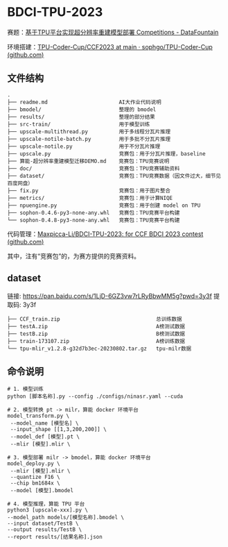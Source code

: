 # BDCI-TPU-2023

赛题：[基于TPU平台实现超分辨率重建模型部署 Competitions - DataFountain](https://www.datafountain.cn/competitions/972/datasets)

环境搭建：[TPU-Coder-Cup/CCF2023 at main · sophgo/TPU-Coder-Cup (github.com)](https://github.com/sophgo/TPU-Coder-Cup/tree/main/CCF2023)

## 文件结构

```shell
.
├── readme.md		                AI大作业代码说明
├── bmodel/                         整理的 bmodel
├── results/                        整理的部分结果
├── src-train/						用于模型训练
├── upscale-multithread.py          用于多线程分瓦片推理
├── upscale-notile-batch.py         用于多批不分瓦片推理
├── upscale-notile.py               用于不分瓦片推理
├── upscale.py                      竞赛包：用于分瓦片推理，baseline
├── 算能-超分辨率重建模型迁移DEMO.md    竞赛包：TPU竞赛说明
├── doc/                            竞赛包：TPU竞赛辅助资料
├── dataset/						竞赛包：TPU竞赛数据（因文件过大，细节见百度网盘）
├── fix.py                          竞赛包：用于图片整合
├── metrics/                        竞赛包：用于计算NIQE
├── npuengine.py                    竞赛包：用于创建 model on TPU
├── sophon-0.4.6-py3-none-any.whl   竞赛包：TPU竞赛平台构建
└── sophon-0.4.8-py3-none-any.whl   竞赛包：TPU竞赛平台构建

```

代码管理：[Maxpicca-Li/BDCI-TPU-2023: for CCF BDCI 2023 contest (github.com)](https://github.com/Maxpicca-Li/BDCI-TPU-2023)

其中，注有“竞赛包”的，为赛方提供的竞赛资料。

## dataset

链接: https://pan.baidu.com/s/1LjD-6GZ3vw7rLRyBbwMM5g?pwd=3y3f 提取码: 3y3f

```shell
├── CCF_train.zip								总训练数据
├── testA.zip									A榜测试数据
├── testB.zip									B榜测试数据
├── train-173107.zip							A榜训练数据
└── tpu-mlir_v1.2.8-g32d7b3ec-20230802.tar.gz	tpu-milr数据
```



## 命令说明

```shell
# 1. 模型训练
python [脚本名称].py --config ./configs/ninasr.yaml --cuda

# 2. 模型转换 pt -> milr，算能 docker 环境平台
model_transform.py \
 --model_name [模型名] \
 --input_shape [[1,3,200,200]] \
 --model_def [模型].pt \
 --mlir [模型].mlir \

# 3. 模型部署 milr -> bmodel，算能 docker 环境平台
model_deploy.py \
 --mlir [模型].mlir \
 --quantize F16 \
 --chip bm1684x \
 --model [模型].bmodel

# 4. 模型推理，算能 TPU 平台
python3 [upscale-xxx].py \
--model_path models/[模型名称].bmodel \
--input dataset/TestB \
--output results/TestB \
--report results/[结果名称].json
```
